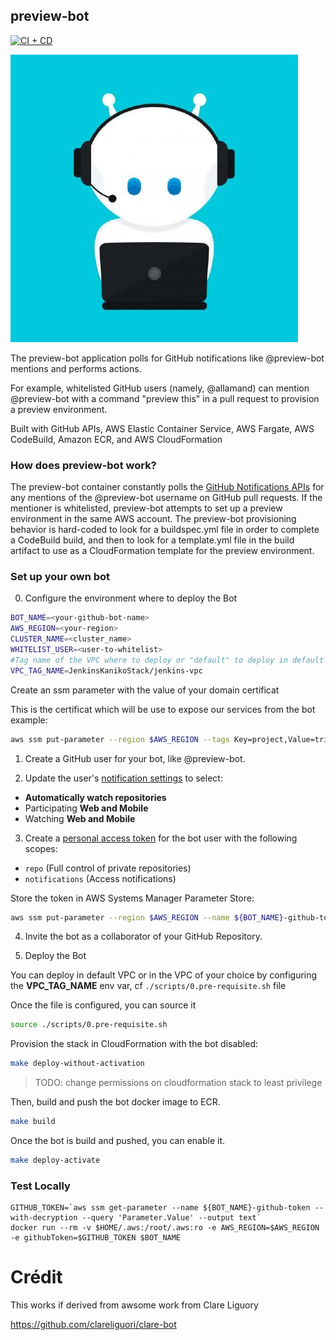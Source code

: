 ## preview-bot

[![CI + CD](https://github.com/allamand/preview-bot/actions/workflows/cicd.yml/badge.svg)](https://github.com/allamand/preview-bot/actions/workflows/cicd.yml)

![](https://github.com/allamand/preview-bot/raw/master/assets/robot.png)

The preview-bot application polls for GitHub notifications like @preview-bot mentions and performs actions.

For example, whitelisted GitHub users (namely, @allamand) can mention @preview-bot with a command "preview this" in a pull request to provision a preview environment.

Built with GitHub APIs, AWS Elastic Container Service, AWS Fargate, AWS CodeBuild, Amazon ECR, and AWS CloudFormation

### How does preview-bot work?

The preview-bot container constantly polls the [GitHub Notifications APIs](https://developer.github.com/v3/activity/notifications/) for any mentions of the @preview-bot username on GitHub pull requests. If the mentioner is whitelisted, preview-bot attempts to set up a preview environment in the same AWS account. The preview-bot provisioning behavior is hard-coded to look for a buildspec.yml file in order to complete a CodeBuild build, and then to look for a template.yml file in the build artifact to use as a CloudFormation template for the preview environment.

### Set up your own bot

0. Configure the environment where to deploy the Bot

```bash
BOT_NAME=<your-github-bot-name>
AWS_REGION=<your-region>
CLUSTER_NAME=<cluster_name>
WHITELIST_USER=<user-to-whitelist>
#Tag name of the VPC where to deploy or "default" to deploy in default VPC
VPC_TAG_NAME=JenkinsKanikoStack/jenkins-vpc
```

Create an ssm parameter with the value of your domain certificat

This is the certificat which will be use to expose our services from the bot example:

```bash
aws ssm put-parameter --region $AWS_REGION --tags Key=project,Value=trivia --name CertificateArn-ecs.demo3.allamand.com --type String --value arn:aws:acm:...
```

1. Create a GitHub user for your bot, like @preview-bot.

2. Update the user's [notification settings](https://github.com/settings/notifications) to select:

- **Automatically watch repositories**
- Participating **Web and Mobile**
- Watching **Web and Mobile**

3. Create a [personal access token](https://github.com/settings/tokens) for the bot user with the following scopes:

- `repo` (Full control of private repositories)
- `notifications` (Access notifications)

Store the token in AWS Systems Manager Parameter Store:

```bash
aws ssm put-parameter --region $AWS_REGION --name ${BOT_NAME}-github-token --type SecureString --value <YOUR_BOT_GITHUB_TOKEN>
```

4. Invite the bot as a collaborator of your GitHub Repository.

5. Deploy the Bot

You can deploy in default VPC or in the VPC of your choice by configuring the **VPC_TAG_NAME** env var, cf `./scripts/0.pre-requisite.sh` file

Once the file is configured, you can source it

```bash
source ./scripts/0.pre-requisite.sh
```

Provision the stack in CloudFormation with the bot disabled:

```bash
make deploy-without-activation
```

> TODO: change permissions on cloudformation stack to least privilege

Then, build and push the bot docker image to ECR.

```bash
make build
```

Once the bot is build and pushed, you can enable it.

```bash
make deploy-activate
```

### Test Locally

```
GITHUB_TOKEN=`aws ssm get-parameter --name ${BOT_NAME}-github-token --with-decryption --query 'Parameter.Value' --output text`
docker run --rm -v $HOME/.aws:/root/.aws:ro -e AWS_REGION=$AWS_REGION -e githubToken=$GITHUB_TOKEN $BOT_NAME
```

# Crédit

This works if derived from awsome work from Clare Liguory

https://github.com/clareliguori/clare-bot
